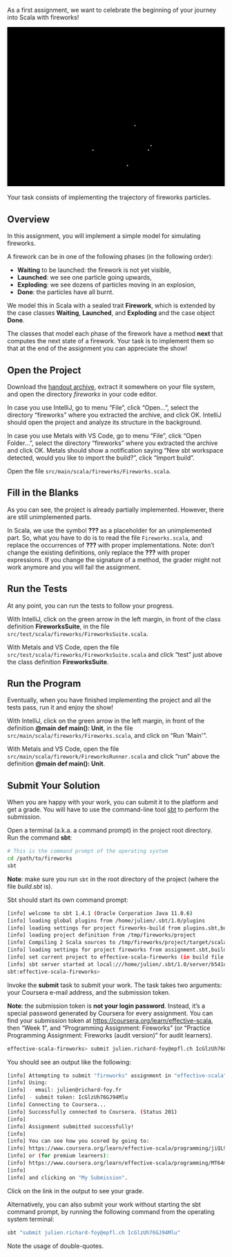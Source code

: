 As a first assignment, we want to celebrate the beginning of your journey into Scala with fireworks!

![img](fireworks.gif)

Your task consists of implementing the trajectory of fireworks particles.

## Overview

In this assignment, you will implement a simple model for simulating fireworks.

A firework can be in one of the following phases (in the following order):

- **Waiting** to be launched: the firework is not yet visible,
- **Launched**: we see one particle going upwards,
- **Exploding**: we see dozens of particles moving in an explosion,
- **Done**: the particles have all burnt.

We model this in Scala with a sealed trait **Firework**, which is extended by the case classes **Waiting**, **Launched**, and **Exploding** and the case object **Done**.

The classes that model each phase of the firework have a method **next** that computes the next state of a firework. Your task is to implement them so that at the end of the assignment you can appreciate the show!

## Open the Project

Download the [handout archive](https://moocs.scala-lang.org/~dockermoocs/handouts/scala-3/fireworks.zip), extract it somewhere on your file system, and open the directory *fireworks* in your code editor.

In case you use IntelliJ, go to menu “File”, click “Open…”, select the directory “fireworks” where you extracted the archive, and click OK. IntelliJ should open the project and analyze its structure in the background.

In case you use Metals with VS Code, go to menu “File”, click “Open Folder…”, select the directory “fireworks” where you extracted the archive and click OK. Metals should show a notification saying “New sbt workspace detected, would you like to import the build?”, click “Import build”.

Open the file `src/main/scala/fireworks/Fireworks.scala`.

## Fill in the Blanks

As you can see, the project is already partially implemented. However, there are still unimplemented parts.

In Scala, we use the symbol **???** as a placeholder for an unimplemented part. So, what you have to do is to read the file `Fireworks.scala`, and replace the occurrences of **???** with proper implementations. Note: don’t change the existing definitions, only replace the **???** with proper expressions. If you change the signature of a method, the grader might not work anymore and you will fail the assignment.

## Run the Tests

At any point, you can run the tests to follow your progress.

With IntelliJ, click on the green arrow in the left margin, in front of the class definition **FireworksSuite**, in the file `src/test/scala/fireworks/FireworksSuite.scala`.

With Metals and VS Code, open the file `src/test/scala/fireworks/FireworksSuite.scala` and click “test” just above the class definition **FireworksSuite**.

## Run the Program

Eventually, when you have finished implementing the project and all the tests pass, run it and enjoy the show!

With IntelliJ, click on the green arrow in the left margin, in front of the definition **@main def main(): Unit**, in the file `src/main/scala/fireworks/Fireworks.scala`, and click on “Run 'Main'”.

With Metals and VS Code, open the file `src/main/scala/firework/FireworksRunner.scala` and click “run” above the definition **@main def main(): Unit**.

## Submit Your Solution

When you are happy with your work, you can submit it to the platform and get a grade. You will have to use the command-line tool [sbt](https://scala-sbt.org) to perform the submission.

Open a terminal (a.k.a. a command prompt) in the project root directory. Run the command **sbt**:

```bash
# This is the command prompt of the operating system
cd /path/to/fireworks
sbt
```

**Note**: make sure you run `sbt` in the root directory of the project (where the file *build.sbt* is).

Sbt should start its own command prompt:

```bash
[info] welcome to sbt 1.4.1 (Oracle Corporation Java 11.0.6)
[info] loading global plugins from /home/julien/.sbt/1.0/plugins
[info] loading settings for project fireworks-build from plugins.sbt,buildSettings.sbt ...
[info] loading project definition from /tmp/fireworks/project
[info] Compiling 2 Scala sources to /tmp/fireworks/project/target/scala-2.12/sbt-1.0/classes ...
[info] loading settings for project fireworks from assignment.sbt,build.sbt ...
[info] set current project to effective-scala-fireworks (in build file:/tmp/fireworks/)
[info] sbt server started at local:///home/julien/.sbt/1.0/server/b541c2ba3b1ae1c9c5ee/sock
sbt:effective-scala-fireworks>
```

Invoke the **submit** task to submit your work. The task takes two arguments: your Coursera e-mail address, and the submission token.

**Note**: the submission token is **not your login password**. Instead, it’s a special password generated by Coursera for every assignment. You can find your submission token at https://coursera.org/learn/effective-scala, then “Week 1”, and “Programming Assignment: Fireworks” (or “Practice Programming Assignment: Fireworks (audit version)” for audit learners).

```bash
effective-scala-fireworks> submit julien.richard-foy@epfl.ch IcGlzUh76GJ94Mlu
```

You should see an output like the following:

```bash
[info] Attempting to submit "fireworks" assignment in "effective-scala" course
[info] Using:
[info] - email: julien@richard-foy.fr
[info] - submit token: IcGlzUh76GJ94Mlu
[info] Connecting to Coursera...
[info] Successfully connected to Coursera. (Status 201)
[info]
[info] Assignment submitted successfully!
[info]
[info] You can see how you scored by going to:
[info] https://www.coursera.org/learn/effective-scala/programming/jiQL9
[info] or (for premium learners):
[info] https://www.coursera.org/learn/effective-scala/programming/MT64m
[info]
[info] and clicking on "My Submission". 
```

Click on the link in the output to see your grade.

Alternatively, you can also submit your work without starting the sbt command prompt, by running the following command from the operating system terminal:

```bash
sbt "submit julien.richard-foy@epfl.ch IcGlzUh76GJ94Mlu"
```

Note the usage of double-quotes.